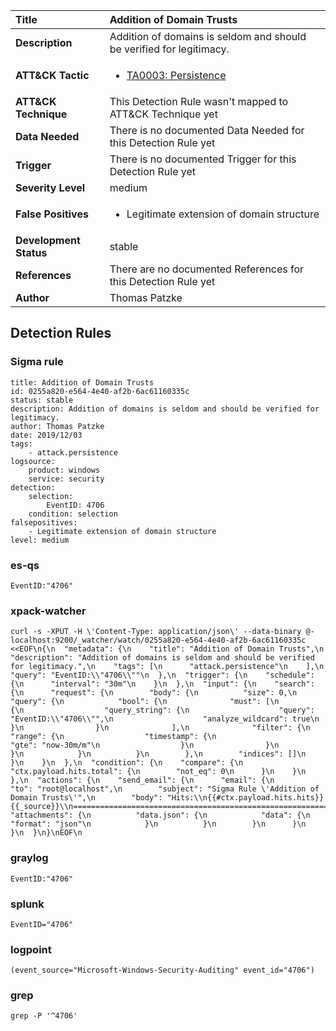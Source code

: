 | Title                    | Addition of Domain Trusts       |
|:-------------------------|:------------------|
| **Description**          | Addition of domains is seldom and should be verified for legitimacy. |
| **ATT&amp;CK Tactic**    |  <ul><li>[TA0003: Persistence](https://attack.mitre.org/tactics/TA0003)</li></ul>  |
| **ATT&amp;CK Technique** |  This Detection Rule wasn't mapped to ATT&amp;CK Technique yet  |
| **Data Needed**          |  There is no documented Data Needed for this Detection Rule yet  |
| **Trigger**              |  There is no documented Trigger for this Detection Rule yet  |
| **Severity Level**       | medium |
| **False Positives**      | <ul><li>Legitimate extension of domain structure</li></ul>  |
| **Development Status**   | stable |
| **References**           |  There are no documented References for this Detection Rule yet  |
| **Author**               | Thomas Patzke |


## Detection Rules

### Sigma rule

```
title: Addition of Domain Trusts
id: 0255a820-e564-4e40-af2b-6ac61160335c
status: stable
description: Addition of domains is seldom and should be verified for legitimacy.
author: Thomas Patzke
date: 2019/12/03
tags:
    - attack.persistence
logsource:
    product: windows
    service: security
detection:
    selection:
        EventID: 4706
    condition: selection
falsepositives:
    - Legitimate extension of domain structure
level: medium

```





### es-qs
    
```
EventID:"4706"
```


### xpack-watcher
    
```
curl -s -XPUT -H \'Content-Type: application/json\' --data-binary @- localhost:9200/_watcher/watch/0255a820-e564-4e40-af2b-6ac61160335c <<EOF\n{\n  "metadata": {\n    "title": "Addition of Domain Trusts",\n    "description": "Addition of domains is seldom and should be verified for legitimacy.",\n    "tags": [\n      "attack.persistence"\n    ],\n    "query": "EventID:\\"4706\\""\n  },\n  "trigger": {\n    "schedule": {\n      "interval": "30m"\n    }\n  },\n  "input": {\n    "search": {\n      "request": {\n        "body": {\n          "size": 0,\n          "query": {\n            "bool": {\n              "must": [\n                {\n                  "query_string": {\n                    "query": "EventID:\\"4706\\"",\n                    "analyze_wildcard": true\n                  }\n                }\n              ],\n              "filter": {\n                "range": {\n                  "timestamp": {\n                    "gte": "now-30m/m"\n                  }\n                }\n              }\n            }\n          }\n        },\n        "indices": []\n      }\n    }\n  },\n  "condition": {\n    "compare": {\n      "ctx.payload.hits.total": {\n        "not_eq": 0\n      }\n    }\n  },\n  "actions": {\n    "send_email": {\n      "email": {\n        "to": "root@localhost",\n        "subject": "Sigma Rule \'Addition of Domain Trusts\'",\n        "body": "Hits:\\n{{#ctx.payload.hits.hits}}{{_source}}\\n================================================================================\\n{{/ctx.payload.hits.hits}}",\n        "attachments": {\n          "data.json": {\n            "data": {\n              "format": "json"\n            }\n          }\n        }\n      }\n    }\n  }\n}\nEOF\n
```


### graylog
    
```
EventID:"4706"
```


### splunk
    
```
EventID="4706"
```


### logpoint
    
```
(event_source="Microsoft-Windows-Security-Auditing" event_id="4706")
```


### grep
    
```
grep -P '^4706'
```




